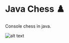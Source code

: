 # Java Chess ♟️
Console chess in java.

![alt text](https://www.chess.com/bundles/web/images/offline-play/standardboard.6a504885.png)
